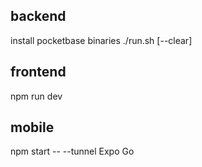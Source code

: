 ## backend

install pocketbase binaries
./run.sh [--clear]

## frontend

npm run dev

## mobile

npm start -- --tunnel
Expo Go